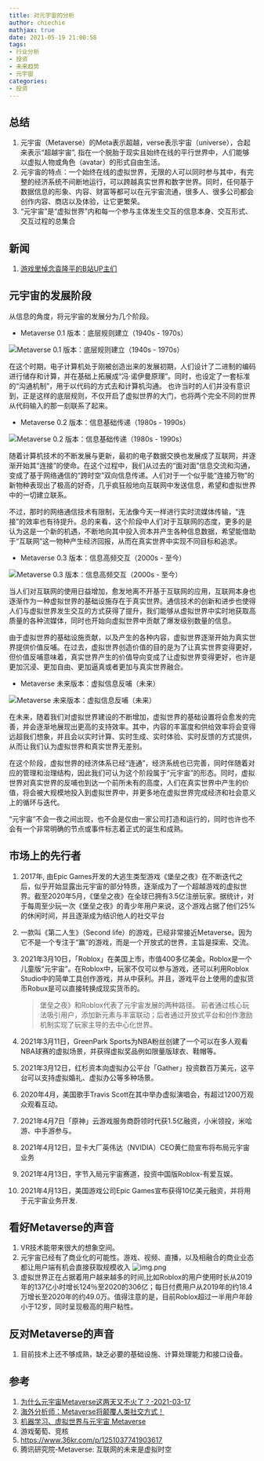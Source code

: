 ```yaml
---
title: 对元宇宙的分析
author: chiechie
mathjax: true
date: 2021-05-19 21:00:58
tags:
- 行业分析
- 投资
- 未来趋势
- 元宇宙
categories: 
- 投资
---
```


## 总结

1. 元宇宙（Metaverse）的Meta表示超越，verse表示宇宙（universe），合起来表示“超越宇宙”, 指在一个脱胎于现实且始终在线的平行世界中，人们能够以虚拟人物或角色（avatar）的形式自由生活。
2. 元宇宙的特点：一个始终在线的虚拟世界，无限的人可以同时参与其中，有完整的经济系统不间断地运行，可以跨越真实世界和数字世界。同时，任何基于数据信息的形象、内容、财富等都可以在元宇宙流通，很多人、很多公司都会创作内容、商店以及体验，让它更繁荣。
3. “元宇宙”是“虚拟世界”内和每一个参与主体发生交互的信息本身、交互形式、交互过程的总集合

## 新闻

1. [游戏里悼念袁隆平的B站UP主们](https://mp.weixin.qq.com/s/-txvtNWUfrXdGE8W_IeHZg)

## 元宇宙的发展阶段

从信息的角度，将元宇宙的发展分为几个阶段。

- Metaverse 0.1 版本：底层规则建立（1940s - 1970s）

![Metaverse 0.1 版本：底层规则建立（1940s - 1970s）](./img_1.png)

在这个时期，电子计算机处于刚被创造出来的发展初期，人们设计了二进制的编码进行储存和计算，并在基础上拓展成“冯·诺伊曼原理”。同时，也设定了一套标准的“沟通机制”，用于以代码的方式去和计算机沟通。
也许当时的人们并没有意识到，正是这样的底层规则，不仅开启了虚拟世界的大门，也将两个完全不同的世界从代码输入的那一刻联系了起来。

- Metaverse 0.2 版本：信息基础传递（1980s - 1990s）

![Metaverse 0.2 版本：信息基础传递（1980s - 1990s）](./img_2.png)

随着计算机技术的不断发展与更新，最初的电子数据交换也发展成了互联网，并逐渐开始其“连接”的使命。在这个过程中，我们从过去的“面对面”信息交流和沟通，变成了基于网络通信的“跨时空”双向信息传递。人们对于一个似乎能“连接万物”的新物种表现出了极高的好奇，几乎疯狂般地向互联网中发送信息，希望和虚拟世界中的一切建立联系。

不过，那时的网络通信技术有限制，无法像今天一样进行实时流媒体传输，“连接”的效率也有待提升。总的来看，这个阶段中人们对于互联网的态度，更多的是认为这是一个新的机遇，不断地向其中投入资本并产生各种信息数据，希望能借助于“互联网”这一物种产生经济回报，从而在真实世界中实现不同目标和追求。

- Metaverse 0.3 版本：信息高频交互（2000s - 至今）

![Metaverse 0.3 版本：信息高频交互（2000s - 至今）](./img_3.png)

当人们对互联网的使用日益增加，愈发地离不开基于互联网的应用，互联网本身也逐渐作为一种虚拟世界的基础设施存在于真实世界。通信技术的创新和进步也使得人们与虚拟世界发生交互的方式获得了提升，我们能够从虚拟世界中实时地获取高质量的各种流媒体，同时也开始向虚拟世界中贡献了爆发级别数量的信息。

由于虚拟世界的基础设施贡献，以及产生的各种内容，虚拟世界逐渐开始为真实世界提供价值反哺。在过去，虚拟世界创造价值的目的是为了让真实世界变得更好，但价值反哺意味着，真实世界产生的价值导向变成了让虚拟世界变得更好，也许是更加沉浸、更加自由、更加逼真或者更加与真实世界融合。


- Metaverse 未来版本：虚拟信息反哺（未来）

![Metaverse 未来版本：虚拟信息反哺（未来）](./img_4.png)

在未来，随着我们对虚拟世界建设的不断增加，虚拟世界的基础设置将会愈发的完善，并会逐渐地展现出更高的支持效率。其中，内容的丰富度和供给效率将会变得远超我们想象，并且会以实时计算、实时生成、实时体验、实时反馈的方式提供，从而让我们认为虚拟世界和真实世界无差别。

在这个阶段，虚拟世界的经济体系已经“连通”，经济系统也已完善，同时伴随着对应的管理和治理结构，因此我们可认为这个阶段属于“元宇宙”的形态。同时，虚拟世界对真实世界的反哺也到达一个前所未有的高度，人们在真实世界中产生的价值，将会被大规模地投入到虚拟世界中，并更多地在虚拟世界完成经济和社会意义上的循环与迭代。

“元宇宙”不会一夜之间出现，也不会是仅由一家公司打造和运行的，同时也许也不会有一个非常明确的节点或事件标志着正式的诞生和成熟。


## 市场上的先行者
1. 2017年, 由Epic Games开发的大逃生类型游戏《堡垒之夜》在不断迭代之后，似乎开始显露出元宇宙的部分特质，逐渐成为了一个超越游戏的虚拟世界。截至2020年5月，《堡垒之夜》在全球已拥有3.5亿注册玩家。据统计，对于每周至少玩一次《堡垒之夜》的青少年用户来说，这个游戏占据了他们25%的休闲时间，并且逐渐成为结识他人的社交平台
1. 一款叫《第二人生》（Second life）的游戏，已经非常接近Metaverse。因为它不是一个专注于“赢”的游戏，而是一个开放式的世界，主旨是探索、交流。
2. 2021年3月10日，「Roblox」在美国上市，市值400多亿美金。Roblox是一个儿童版“元宇宙”。在Roblox中，玩家不仅可以参与游戏，还可以利用Roblox Studio中的简单工具创作游戏，并从中获利。并且，游戏平台上使用的虚拟货币Robux是可以直接转换成现实货币的。
   
   > 堡垒之夜》和Roblox代表了元宇宙发展的两种路径。 
   > 前者通过核心玩法吸引用户，添加新元素与丰富联动；后者通过开放式平台和创作激励机制实现了玩家主导的去中心化世界。
3. 2021年3月11日，GreenPark Sports为NBA粉丝创建了一个可以在多人观看NBA球赛的虚拟场景，并获得虚拟奖品例如限量版球衣、鞋帽等。
4. 2021年3月12日，红杉资本向虚拟办公平台「Gather」投资数百万美元，这平台可以支持虚拟婚礼、虚拟办公等多种场景。
5. 2020年4月，美国歌手Travis Scott在其中举办虚拟演唱会，有超过1200万观众观看互动。
5. 2021年4月7日「原神」云游戏服务商蔚领时代获1.5亿融资，小米领投，米哈游、中手游参与。
6. 2021年4月12日，显卡大厂英伟达（NVIDIA）CEO黄仁勋宣布将布局元宇宙业务
6. 2021年4月13日，字节入局元宇宙赛道，投资中国版Roblox-有爱互娱。
8. 2021年4月13日，美国游戏公司Epic Games宣布获得10亿美元融资，并将用于元宇宙业务开发.


## 看好Metaverse的声音

1. VR技术能带来很大的想象空间。
2. 元宇宙已经有了商业化的可能性。游戏、视频、直播，以及相融合的商业业态都让用户端有机会直接获取规模收入
    ![img.png](./img.png)
3. 虚拟世界正在占据着用户越来越多的时间,比如Roblox的用户使用时长从2019年的137亿小时增长124％至2020的306亿；每日付费用户从2019年的约18.4万增长至2020年的约49.0万。值得注意的是，目前Roblox超过一半用户年龄小于12岁，同时呈现极高的用户粘性。


## 反对Metaverse的声音

1. 目前技术上还不够成熟，缺乏必要的基础设施、计算处理能力和接口设备。



## 参考
1. [为什么元宇宙Metaverse这两天又不火了？-2021-03-17](https://www.huxiu.com/article/415676.html)
2. [海外分析师：Metaverse将颠覆人类社交方式！](http://www.gamelook.com.cn/2021/03/416439)
3. [机器学习、虚拟世界与元宇宙 Metaverse](https://www.gcores.com/articles/129199)
4. 游戏葡萄、竞核
5. https://www.36kr.com/p/1251037741903617
6. 腾讯研究院-Metaverse: 互联网的未来是虚拟时空

